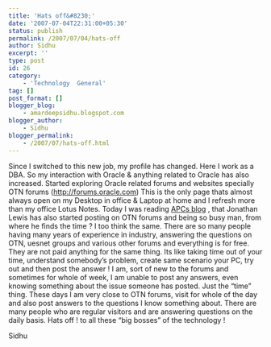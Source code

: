 ```yaml
---
title: 'Hats off&#8230;'
date: '2007-07-04T22:31:00+05:30'
status: publish
permalink: /2007/07/04/hats-off
author: Sidhu
excerpt: ''
type: post
id: 26
category:
    - 'Technology  General'
tag: []
post_format: []
blogger_blog:
    - amardeepsidhu.blogspot.com
blogger_author:
    - Sidhu
blogger_permalink:
    - /2007/07/hats-off.html
---
```

Since I switched to this new job, my profile has changed. Here I work as a DBA. So my interaction with Oracle &amp; anything related to Oracle has also increased. Started exploring Oracle related forums and websites specially OTN forums (http://forums.oracle.com) This is the only page thats almost always open on my Desktop in office &amp; Laptop at home and I refresh more than my office Lotus Notes. Today I was reading [APCs blog](http://radiofreetooting.blogspot.com/2007/07/where-does-he-find-time.html) , that Jonathan Lewis has also started posting on OTN forums and being so busy man, from where he finds the time ? I too think the same. There are so many people having many years of experience in industry, answering the questions on OTN, uesnet groups and various other forums and everything is for free. They are not paid anything for the same thing. Its like taking time out of your time, understand somebody’s problem, create same scenario your PC, try out and then post the answer ! I am, sort of new to the forums and sometimes for whole of week, I am unable to post any answers, even knowing something about the issue someone has posted. Just the “time” thing. These days I am very close to OTN forums, visit for whole of the day and also post answers to the questions I know something about. There are many people who are regular visitors and are answering questions on the daily basis. Hats off ! to all these “big bosses” of the technology !

Sidhu